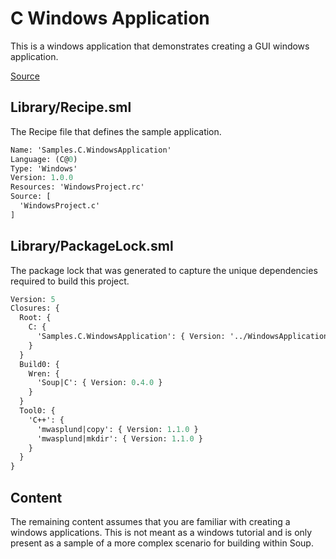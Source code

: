 # C Windows Application
This is a windows application that demonstrates creating a GUI windows application.

[Source](https://github.com/SoupBuild/Soup/tree/main/Samples/C/WindowsApplication)

## Library/Recipe.sml
The Recipe file that defines the sample application.
```sml
Name: 'Samples.C.WindowsApplication'
Language: (C@0)
Type: 'Windows'
Version: 1.0.0
Resources: 'WindowsProject.rc'
Source: [
  'WindowsProject.c'
]
```

## Library/PackageLock.sml
The package lock that was generated to capture the unique dependencies required to build this project.
```sml
Version: 5
Closures: {
  Root: {
    C: {
      'Samples.C.WindowsApplication': { Version: '../WindowsApplication', Build: 'Build0', Tool: 'Tool0' }
    }
  }
  Build0: {
    Wren: {
      'Soup|C': { Version: 0.4.0 }
    }
  }
  Tool0: {
    'C++': {
      'mwasplund|copy': { Version: 1.1.0 }
      'mwasplund|mkdir': { Version: 1.1.0 }
    }
  }
}
```

## Content
The remaining content assumes that you are familiar with creating a windows applications. This is not meant as a windows tutorial and is only present as a sample of a more complex scenario for building within Soup.